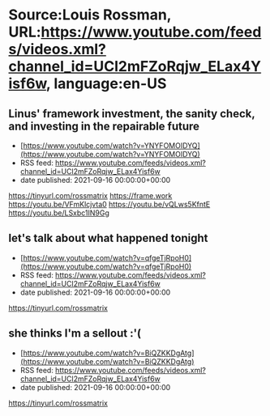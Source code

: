 # Source:Louis Rossman, URL:https://www.youtube.com/feeds/videos.xml?channel_id=UCl2mFZoRqjw_ELax4Yisf6w, language:en-US

## Linus' framework investment, the sanity check, and investing in the repairable future
 - [https://www.youtube.com/watch?v=YNYFOMOIDYQ](https://www.youtube.com/watch?v=YNYFOMOIDYQ)
 - RSS feed: https://www.youtube.com/feeds/videos.xml?channel_id=UCl2mFZoRqjw_ELax4Yisf6w
 - date published: 2021-09-16 00:00:00+00:00

https://tinyurl.com/rossmatrix
https://frame.work
https://youtu.be/VFmKlcjvta0
https://youtu.be/vQLws5KfntE
https://youtu.be/LSxbc1IN9Gg

## let's talk about what happened tonight
 - [https://www.youtube.com/watch?v=qfgeTjRpoH0](https://www.youtube.com/watch?v=qfgeTjRpoH0)
 - RSS feed: https://www.youtube.com/feeds/videos.xml?channel_id=UCl2mFZoRqjw_ELax4Yisf6w
 - date published: 2021-09-16 00:00:00+00:00

https://tinyurl.com/rossmatrix

## she thinks I'm a sellout :'(
 - [https://www.youtube.com/watch?v=BiQZKKDgAtg](https://www.youtube.com/watch?v=BiQZKKDgAtg)
 - RSS feed: https://www.youtube.com/feeds/videos.xml?channel_id=UCl2mFZoRqjw_ELax4Yisf6w
 - date published: 2021-09-16 00:00:00+00:00

https://tinyurl.com/rossmatrix

